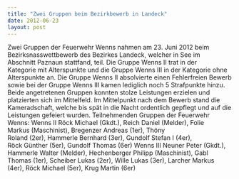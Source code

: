 ```yaml
---
title: "Zwei Gruppen beim Bezirkbewerb in Landeck"
date: 2012-06-23
layout: post
---
```


Zwei Gruppen der Feuerwehr Wenns nahmen am 23. Juni 2012 beim Bezirksnasswettbewerb des Bezirkes Landeck, welcher in See im Abschnitt Paznaun stattfand, teil. Die Gruppe Wenns II trat in der Kategorie mit Alterspunkte und die Gruppe Wenns III in der Kategorie ohne Alterspunkte an. Die Gruppe Wenns II absolvierte einen Fehlerfreien Bewerb sowie bei der Gruppe Wenns III kamen lediglich noch 5 Strafpunkte hinzu. Beide angetretenen Gruppen konnten stolze Leistungen erzielen und platzierten sich im Mittelfeld. Im Mittelpunkt nach dem Bewerb stand die Kameradschaft, welche bis spät in die Nacht ordentlich gepflegt und auf die Leistungen gefeiert wurden.
Teilnehmenden Gruppen der Feuerwehr Wenns:
Wenns II
Röck Michael (Gkdt.), Reich Daniel (Melder), Folie Markus (Maschinist), Bregenzer Andreas (1er),
Thöny Roland (2er), Hammerle Bernhard (3er), Gundolf Stefan I (4er), Röck Günther (5er), Gundolf Thomas (6er)
Wenns III
Neuner Peter (Gkdt.), Hammerle Walter (Melder), Hechenberger Philipp (Maschinist), Gabl Thomas (1er), Scheiber Lukas (2er), Wille Lukas (3er), Larcher Markus (4er), Röck Michael (5er), Krug Martin (6er)